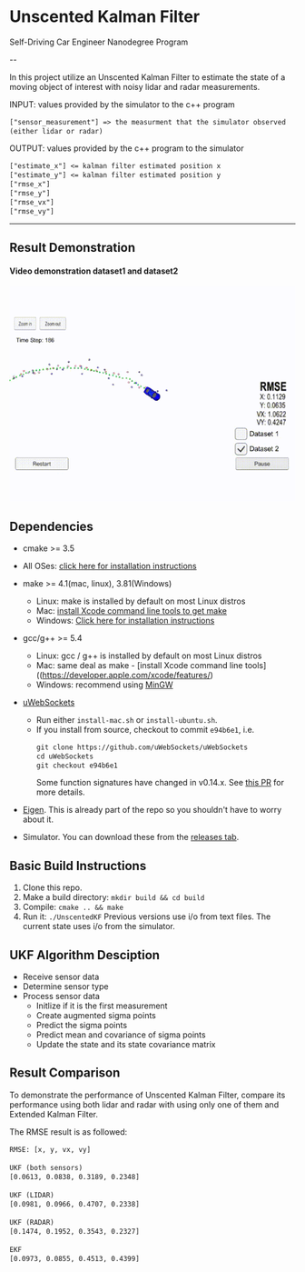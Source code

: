 # Unscented Kalman Filter
Self-Driving Car Engineer Nanodegree Program

--

In this project utilize an Unscented Kalman Filter to estimate the state of a moving object of interest with noisy lidar and radar measurements. 

INPUT: values provided by the simulator to the c++ program

	["sensor_measurement"] => the measurment that the simulator observed (either lidar or radar)


OUTPUT: values provided by the c++ program to the simulator

	["estimate_x"] <= kalman filter estimated position x
	["estimate_y"] <= kalman filter estimated position y
	["rmse_x"]
	["rmse_y"]
	["rmse_vx"]
	["rmse_vy"]

---

## Result Demonstration
#### Video demonstration dataset1 and dataset2

[![](./demonstration/p7.gif)](https://youtu.be/F7sMPR5R4yI)



## Dependencies

* cmake >= 3.5
 * All OSes: [click here for installation instructions](https://cmake.org/install/)
* make >= 4.1(mac, linux), 3.81(Windows)
  * Linux: make is installed by default on most Linux distros
  * Mac: [install Xcode command line tools to get make](https://developer.apple.com/xcode/features/)
  * Windows: [Click here for installation instructions](http://gnuwin32.sourceforge.net/packages/make.htm)
* gcc/g++ >= 5.4
  * Linux: gcc / g++ is installed by default on most Linux distros
  * Mac: same deal as make - [install Xcode command line tools]((https://developer.apple.com/xcode/features/)
  * Windows: recommend using [MinGW](http://www.mingw.org/)
* [uWebSockets](https://github.com/uWebSockets/uWebSockets)
  * Run either `install-mac.sh` or `install-ubuntu.sh`.
  * If you install from source, checkout to commit `e94b6e1`, i.e.
    ```
    git clone https://github.com/uWebSockets/uWebSockets
    cd uWebSockets
    git checkout e94b6e1
    ```
    Some function signatures have changed in v0.14.x. See [this PR](https://github.com/udacity/CarND-MPC-Project/pull/3) for more details.


* [Eigen](http://eigen.tuxfamily.org/index.php?title=Main_Page). This is already part of the repo so you shouldn't have to worry about it.
* Simulator. You can download these from the [releases tab](https://github.com/udacity/self-driving-car-sim/releases).

## Basic Build Instructions

1. Clone this repo.
2. Make a build directory: `mkdir build && cd build`
3. Compile: `cmake .. && make`
4. Run it: `./UnscentedKF` Previous versions use i/o from text files.  The current state uses i/o
from the simulator.


## UKF Algorithm Desciption
- Receive sensor data
- Determine sensor type
- Process sensor data
	- Initlize if it is the first measurement
	- Create augmented sigma points
	- Predict the sigma points
	- Predict mean and covariance of sigma points
	- Update the state and its state covariance matrix


## Result Comparison
To demonstrate the performance of Unscented Kalman Filter, compare its performance using both lidar and radar with using only one of them and Extended Kalman Filter.

The RMSE result is as followed:

	RMSE: [x, y, vx, vy]

	UKF (both sensors)
	[0.0613, 0.0838, 0.3189, 0.2348]

	UKF (LIDAR)
	[0.0981, 0.0966, 0.4707, 0.2338]

	UKF (RADAR)
	[0.1474, 0.1952, 0.3543, 0.2327]

	EKF
	[0.0973, 0.0855, 0.4513, 0.4399]